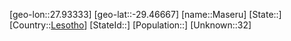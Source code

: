 ﻿---
location: [-29.46667,27.93333]
type: City
tags:
- geo/City


SpocWebEntityId: 35985
isDeleted: false
confidential: public

---
[geo-lon::27.93333]
[geo-lat::-29.46667]
[name::Maseru]
[State::]
[Country::[Lesotho](geo/Continent/Africa/Lesotho.md)]
[StateId::]
[Population::]
[Unknown::32]

